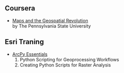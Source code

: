 ## Coursera
- [Maps and the Geospatial Revolution](https://www.coursera.org/learn/geospatial)  
  by The Pennsylvania State University



## Esri Traning
- [ArcPy Essentials](https://www.esri.com/training/catalog/5e7a48e6a662e60f85592a97/arcpy-essentials/)  
  1. Python Scripting for Geoprocessing Workflows  
  2. Creating Python Scripts for Raster Analysis
